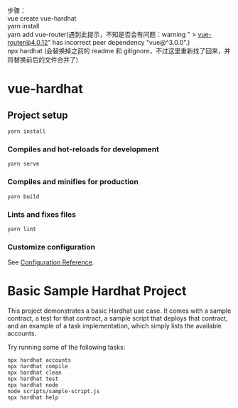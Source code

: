 步骤：  
vue create vue-hardhat  
yarn install  
yarn add vue-router(遇到此提示，不知是否会有问题：warning " > vue-router@4.0.12" has incorrect peer dependency "vue@^3.0.0".)  
npx hardhat (会替换掉之前的 readme 和 gitignore，不过这里重新找了回来，并将替换前后的文件合并了)

# vue-hardhat

## Project setup

```
yarn install
```

### Compiles and hot-reloads for development

```
yarn serve
```

### Compiles and minifies for production

```
yarn build
```

### Lints and fixes files

```
yarn lint
```

### Customize configuration

See [Configuration Reference](https://cli.vuejs.org/config/).

# Basic Sample Hardhat Project

This project demonstrates a basic Hardhat use case. It comes with a sample contract, a test for that contract, a sample script that deploys that contract, and an example of a task implementation, which simply lists the available accounts.

Try running some of the following tasks:

```shell
npx hardhat accounts
npx hardhat compile
npx hardhat clean
npx hardhat test
npx hardhat node
node scripts/sample-script.js
npx hardhat help
```

